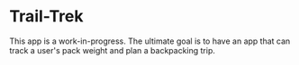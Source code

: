 # Trail-Trek

This app is a work-in-progress. The ultimate goal is to have an app that can track a user's pack weight and plan a backpacking trip. 